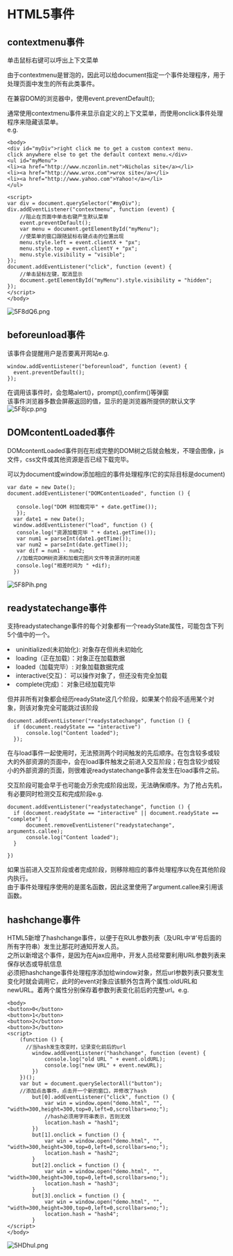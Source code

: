 # HTML5事件
## contextmenu事件
单击鼠标右键可以呼出上下文菜单  

由于contextmenu是冒泡的，因此可以给document指定一个事件处理程序，用于处理页面中发生的所有此类事件。    

在兼容DOM的浏览器中，使用event.preventDefault();  

通常使用contextmenu事件来显示自定义的上下文菜单，而使用onclick事件处理程序来隐藏该菜单。  
e.g.

    <body>
    <div id="myDiv">right click me to get a custom context menu.
    click anywhere else to get the default context menu.</div>
    <ul id="myMenu">
    <li><a href="http://www.nczonlin.net">Nicholas site</a></li>
    <li><a href="http://www.wrox.com">wrox site</a></li>
    <li><a href="http://www.yahoo.com">Yahoo!</a></li>
    </ul>

    <script>
    var div = document.querySelector("#myDiv");
    div.addEventListener("contextmenu", function (event) {
        //阻止在页面中单击右键产生默认菜单
        event.preventDefault();
        var menu = document.getElementById("myMenu");
        //使菜单的窗口跟随鼠标右键点击的位置出现
        menu.style.left = event.clientX + "px";
        menu.style.top = event.clientY + "px";
        menu.style.visibility = "visible";
    });
    document.addEventListener("click", function (event) {
        //单击鼠标左键，取消显示
        document.getElementById("myMenu").style.visibility = "hidden";
    });
    </script>
    </body>
![5F8dQ6.png](https://s1.ax2x.com/2018/09/16/5F8dQ6.png)  
## beforeunload事件
该事件会提醒用户是否要离开网站e.g.

    window.addEventListener("beforeunload", function (event) {
      event.preventDefault();
    });
在调用该事件时，会忽略alert()，prompt(),confirm()等弹窗   
该事件浏览器多数会屏蔽返回的值，显示的是浏览器所提供的默认文字    
![5F8jcp.png](https://s1.ax2x.com/2018/09/16/5F8jcp.png)  
## DOMcontentLoaded事件

DOMcontentLoaded事件则在形成完整的DOM树之后就会触发，不理会图像，js文件，css文件或其他资源是否已经下载完毕。  

可以为document或window添加相应的事件处理程序(它的实际目标是document)

    var date = new Date();
    document.addEventListener("DOMContentLoaded", function () {

       console.log("DOM 树加载完毕" + date.getTime());
       });
      var date1 = new Date();
      window.addEventListener("load", function () {
       console.log("资源加载完毕 " + date1.getTime());
       var num1 = parseInt(date1.getTime());
       var num2 = parseInt(date.getTime());
       var dif = num1 - num2;
       //加载完DOM树资源和加载完图片文件等资源的时间差
       console.log("相差时间为 " +dif);
      })
![5F8Pih.png](https://s1.ax2x.com/2018/09/16/5F8Pih.png)  
## readystatechange事件
支持readystatechange事件的每个对象都有一个readyState属性，可能包含下列5个值中的一个。  
<li>uninitialized(未初始化): 对象存在但尚未初始化
<li>loading（正在加载）：对象正在加载数据
<li>loaded（加载完毕）: 对象加载数据完成
<li>interactive(交互)： 可以操作对象了，但还没有完全加载
<li>complete(完成)： 对象已经加载完毕  

但并非所有对象都会经历readyState这几个阶段，如果某个阶段不适用某个对象，则该对象完全可能跳过该阶段  

    document.addEventListener("readystatechange", function () {
      if (document.readyState == "interactive")
          console.log("Content loaded");
      });
在与load事件一起使用时，无法预测两个时间触发的先后顺序。在包含较多或较大的外部资源的页面中，会在load事件触发之前进入交互阶段；在包含较少或较小的外部资源的页面，则很难说readystatechange事件会发生在load事件之前。  

交互阶段可能会早于也可能会万余完成阶段出现，无法确保顺序。为了抢占先机，有必要同时检测交互和完成阶段e.g.

    document.addEventListener("readystatechange", function () {
      if (document.readyState == "interactive" || document.readyState == "complete") {
          document.removeEventListener("readystatechange", arguments.callee);
          console.log("Content loaded");
      }

    })

如果当前进入交互阶段或者完成阶段，则移除相应的事件处理程序以免在其他阶段内执行。  
由于事件处理程序使用的是匿名函数，因此这里使用了argument.callee来引用该函数。  
## hashchange事件
HTML5新增了hashchange事件，以便于在RUL参数列表（及URL中‘#’号后面的所有字符串）发生比那花时通知开发人员。  
之所以新增这个事件，是因为在Ajax应用中，开发人员经常要利用URL参数列表来保存状态或导航信息   
必须把hashchange事件处理程序添加给window对象，然后url参数列表只要发生变化时就会调用它，此时的event对象应该额外包含两个属性:oldURL和newURL。着两个属性分别保存着参数列表变化前后的完整url。e.g.    

    <body>
    <button>0</button>
    <button>1</button>
    <button>2</button>
    <button>3</button>
    <script>
        (function () {
          //当hash发生改变时，记录变化前后的url
            window.addEventListener("hashchange", function (event) {
                console.log("old URL " + event.oldURL);
                console.log("new URL" + event.newURL);
            })
        })();
        var but = document.querySelectorAll("button");
        //添加点击事件，点击开一个新的窗口，并修改了hash
            but[0].addEventListener("click", function () {
                var win = window.open("demo.html", "", "width=300,height=300,top=0,left=0,scrollbars=no;");
                //hash必须用字符串表示，否则无效
                location.hash = "hash1";
            })
            but[1].onclick = function () {
                var win = window.open("demo.html", "", "width=300,height=300,top=0,left=0,scrollbars=no;");
                location.hash = "hash2";
            }
            but[2].onclick = function () {
                var win = window.open("demo.html", "", "width=300,height=300,top=0,left=0,scrollbars=no;");
                location.hash = "hash3";
            }
            but[3].onclick = function () {
                var win = window.open("demo.html", "", "width=300,height=300,top=0,left=0,scrollbars=no;");
                location.hash = "hash4";
            }
    </script>
    </body>
![5HDhul.png](https://s1.ax2x.com/2018/09/19/5HDhul.png)  





















<br/>
